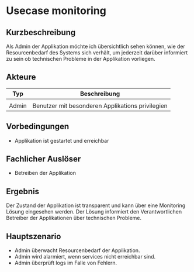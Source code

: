 # Usecase monitoring
  
## Kurzbeschreibung
Als Admin der Applikation möchte ich übersichtlich sehen können, wie der Resourcenbedarf des Systems sich verhält, um jederzeit darüber informiert zu sein ob 
technischen Probleme in der Applikation vorliegen. 
  
## Akteure
  | Typ | Beschreibung|
  |-----|-------------|
  |     |             | 
  |Admin|Benutzer mit besonderen Applikations privilegien|
  
## Vorbedingungen
- Applikation ist gestartet und erreichbar
  
## Fachlicher Auslöser
- Betreiben der Applikation 
  
## Ergebnis
Der Zustand der Applikation ist transparent und kann über eine Monitoring Lösung eingesehen werden. 
Der Lösung informiert den Verantwortlichen Betreiber der Applikationen über technischen Probleme. 
  
## Hauptszenario
- Admin überwacht Resourcenbedarf der Applikation. 
- Admin wird alarmiert, wenn services nicht erreichbar sind. 
- Admin überprüft logs im Falle von Fehlern. 
